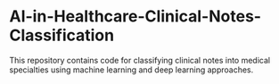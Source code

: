 # AI-in-Healthcare-Clinical-Notes-Classification
This repository contains code for classifying clinical notes into medical specialties using machine learning and deep learning approaches.

